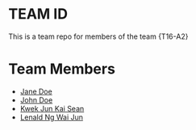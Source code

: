# TEAM ID
This is a team repo for members of the team {T16-A2}

# Team Members
* [Jane Doe](members/janeDoe.md)
* [John Doe](members/johnDoe.md)
* [Kwek Jun Kai Sean](members/kwekJunKaiSean.md)
* [Lenald Ng Wai Jun](members/lenald.md)

